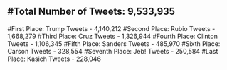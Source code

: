 #Total Number of Tweets: 9,533,935 
---
#First Place: Trump Tweets - 4,140,212
#Second Place: Rubio Tweets - 1,668,279
#Third Place: Cruz Tweets - 1,326,944
#Fourth Place: Clinton Tweets - 1,106,345
#Fifth Place: Sanders Tweets - 485,970
#Sixth Place: Carson Tweets - 328,554
#Seventh Place: Jeb! Tweets - 250,584
#Last Place: Kasich Tweets - 228,046

